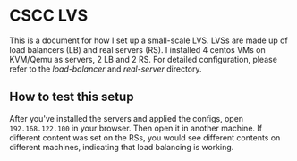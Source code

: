 # CSCC LVS

This is a document for how I set up a small-scale LVS. LVSs are made up of load balancers (LB) and real servers (RS). I installed 4 centos VMs on KVM/Qemu as servers, 2 LB and 2 RS. For detailed configuration, please refer to the *load-balancer* and *real-server* directory.

## How to test this setup

After you've installed the servers and applied the configs, open `192.168.122.100` in your browser. Then open it in another machine. If different content was set on the RSs, you would see different contents on different machines, indicating that load balancing is working.
